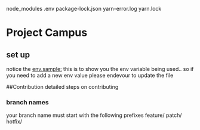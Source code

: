 node_modules
.env
package-lock.json
yarn-error.log
yarn.lock

# Project Campus

## set up
notice the [env.sample:](/env.sample) this is to show you the env variable being used.. so if you need to add a new env value please endevour to update the file

##Contribution
detailed steps on contributing

### branch names
your branch name must start with the following prefixes
feature/
patch/
hotfix/
